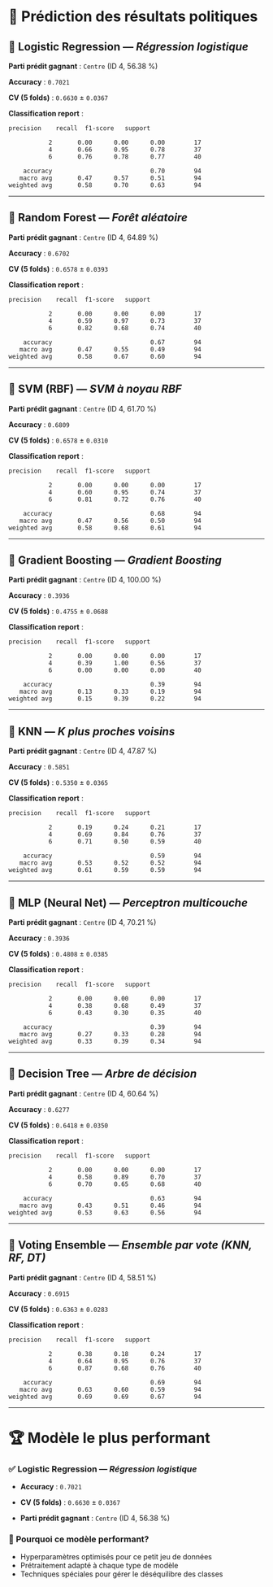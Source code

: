 # 🧠 Prédiction des résultats politiques

## 🔹 Logistic Regression — *Régression logistique*

**Parti prédit gagnant** : `Centre` (ID 4, 56.38 %)

**Accuracy** : `0.7021`

**CV (5 folds)** : `0.6630` ± `0.0367`


**Classification report** :

```text
precision    recall  f1-score   support

           2       0.00      0.00      0.00        17
           4       0.66      0.95      0.78        37
           6       0.76      0.78      0.77        40

    accuracy                           0.70        94
   macro avg       0.47      0.57      0.51        94
weighted avg       0.58      0.70      0.63        94
```

---

## 🔹 Random Forest — *Forêt aléatoire*

**Parti prédit gagnant** : `Centre` (ID 4, 64.89 %)

**Accuracy** : `0.6702`

**CV (5 folds)** : `0.6578` ± `0.0393`


**Classification report** :

```text
precision    recall  f1-score   support

           2       0.00      0.00      0.00        17
           4       0.59      0.97      0.73        37
           6       0.82      0.68      0.74        40

    accuracy                           0.67        94
   macro avg       0.47      0.55      0.49        94
weighted avg       0.58      0.67      0.60        94
```

---

## 🔹 SVM (RBF) — *SVM à noyau RBF*

**Parti prédit gagnant** : `Centre` (ID 4, 61.70 %)

**Accuracy** : `0.6809`

**CV (5 folds)** : `0.6578` ± `0.0310`


**Classification report** :

```text
precision    recall  f1-score   support

           2       0.00      0.00      0.00        17
           4       0.60      0.95      0.74        37
           6       0.81      0.72      0.76        40

    accuracy                           0.68        94
   macro avg       0.47      0.56      0.50        94
weighted avg       0.58      0.68      0.61        94
```

---

## 🔹 Gradient Boosting — *Gradient Boosting*

**Parti prédit gagnant** : `Centre` (ID 4, 100.00 %)

**Accuracy** : `0.3936`

**CV (5 folds)** : `0.4755` ± `0.0688`


**Classification report** :

```text
precision    recall  f1-score   support

           2       0.00      0.00      0.00        17
           4       0.39      1.00      0.56        37
           6       0.00      0.00      0.00        40

    accuracy                           0.39        94
   macro avg       0.13      0.33      0.19        94
weighted avg       0.15      0.39      0.22        94
```

---

## 🔹 KNN — *K plus proches voisins*

**Parti prédit gagnant** : `Centre` (ID 4, 47.87 %)

**Accuracy** : `0.5851`

**CV (5 folds)** : `0.5350` ± `0.0365`


**Classification report** :

```text
precision    recall  f1-score   support

           2       0.19      0.24      0.21        17
           4       0.69      0.84      0.76        37
           6       0.71      0.50      0.59        40

    accuracy                           0.59        94
   macro avg       0.53      0.52      0.52        94
weighted avg       0.61      0.59      0.59        94
```

---

## 🔹 MLP (Neural Net) — *Perceptron multicouche*

**Parti prédit gagnant** : `Centre` (ID 4, 70.21 %)

**Accuracy** : `0.3936`

**CV (5 folds)** : `0.4808` ± `0.0385`


**Classification report** :

```text
precision    recall  f1-score   support

           2       0.00      0.00      0.00        17
           4       0.38      0.68      0.49        37
           6       0.43      0.30      0.35        40

    accuracy                           0.39        94
   macro avg       0.27      0.33      0.28        94
weighted avg       0.33      0.39      0.34        94
```

---

## 🔹 Decision Tree — *Arbre de décision*

**Parti prédit gagnant** : `Centre` (ID 4, 60.64 %)

**Accuracy** : `0.6277`

**CV (5 folds)** : `0.6418` ± `0.0350`


**Classification report** :

```text
precision    recall  f1-score   support

           2       0.00      0.00      0.00        17
           4       0.58      0.89      0.70        37
           6       0.70      0.65      0.68        40

    accuracy                           0.63        94
   macro avg       0.43      0.51      0.46        94
weighted avg       0.53      0.63      0.56        94
```

---

## 🔹 Voting Ensemble — *Ensemble par vote (KNN, RF, DT)*

**Parti prédit gagnant** : `Centre` (ID 4, 58.51 %)

**Accuracy** : `0.6915`

**CV (5 folds)** : `0.6363` ± `0.0283`


**Classification report** :

```text
precision    recall  f1-score   support

           2       0.38      0.18      0.24        17
           4       0.64      0.95      0.76        37
           6       0.87      0.68      0.76        40

    accuracy                           0.69        94
   macro avg       0.63      0.60      0.59        94
weighted avg       0.69      0.69      0.67        94
```

---


# 🏆 Modèle le plus performant

### ✅ **Logistic Regression** — *Régression logistique*

- **Accuracy** : `0.7021`

- **CV (5 folds)** : `0.6630` ± `0.0367`

- **Parti prédit gagnant** : `Centre` (ID 4, 56.38 %)


### 🎯 Pourquoi ce modèle performant?

- Hyperparamètres optimisés pour ce petit jeu de données
- Prétraitement adapté à chaque type de modèle
- Techniques spéciales pour gérer le déséquilibre des classes